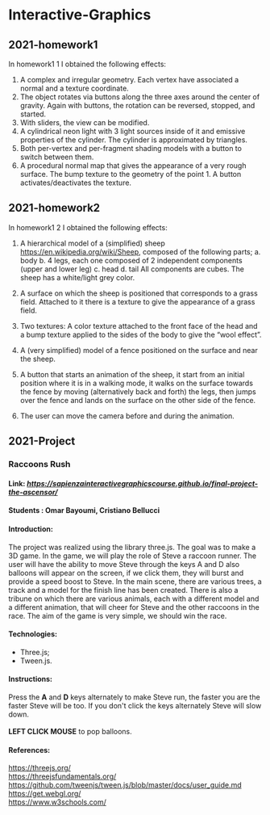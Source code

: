 # Interactive-Graphics
## 2021-homework1
In homework1 1 I obtained the following effects: 

1.	A complex and irregular geometry. Each vertex have associated a normal and a texture coordinate.
2.	The object rotates via buttons along the three axes around the center of gravity. Again with buttons, the rotation can be reversed, stopped, and started.
3.	With sliders, the view can be modified.
4.	A cylindrical neon light with 3 light sources inside of it and emissive properties of the cylinder. The cylinder is approximated by triangles.
5.	Both per-vertex and per-fragment shading models with a button to switch between them.
6.	A procedural normal map that gives the appearance of a very rough surface. The bump texture to the geometry of the point 1. A button activates/deactivates the texture.

## 2021-homework2
In homework1 2 I obtained the following effects: 

1.	A hierarchical model of a (simplified) sheep https://en.wikipedia.org/wiki/Sheep, composed of the following parts;
a.	body 
b.	4 legs, each one composed of 2 independent components (upper and lower leg)
c.	head
d.	tail
All components are cubes. The sheep has a white/light grey color.

2.	A surface on which the sheep is positioned that corresponds to a grass field. Attached to it there is a texture to give the appearance of a grass field.

3.	Two textures: A color texture attached to the front face of the head and a bump texture applied to the sides of the body to give the “wool effect”.

4.	A (very simplified) model of a fence positioned on the surface and near the sheep.

5.	A button that starts an animation of the sheep, it start from an initial position where it is in a walking mode, it walks on the surface towards the fence by moving (alternatively back and forth) the legs, then jumps over the fence and lands on the surface on the other side of the fence. 

6.	The user can move the camera before and during the animation.

## 2021-Project

### Raccoons Rush

#### Link: *https://sapienzainteractivegraphicscourse.github.io/final-project-the-ascensor/*

#### Students : Omar Bayoumi, Cristiano Bellucci

#### Introduction:
The project was realized using the library three.js. The goal was to make a 3D game. In the game, we will play the role of Steve a raccoon runner. The user will have the ability to move Steve through the keys A and D also balloons will appear on the screen, if we click them, they will burst and provide a speed boost to Steve. In the main scene, there are various trees, a track and a model for the finish line has been created. There is also a tribune on which there are various animals, each with a different model and a different animation, that will cheer for Steve and the other raccoons in the race. The aim of the game is very simple, we should win the race.<br>

#### Technologies:
<ul>
  <li>Three.js;</li>
  <li>Tween.js.</li>
</ul>

#### Instructions:
Press the <b>A</b> and <b>D</b> keys alternately to make Steve run, the faster you are the faster Steve will be too. If you don't click the keys alternately Steve will slow down.<br><br>
<b>LEFT CLICK MOUSE</b> to pop balloons.<br>

#### References:
https://threejs.org/ <br>
https://threejsfundamentals.org/ <br>
https://github.com/tweenjs/tween.js/blob/master/docs/user_guide.md <br>
https://get.webgl.org/ <br>
https://www.w3schools.com/ <br>